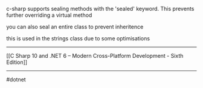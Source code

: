 c-sharp supports sealing methods with the 'sealed' keyword. This prevents further overriding a virtual method

you can also seal an entire class to prevent inheritence

this is used in the strings class due to some optimisations

---
[[C Sharp 10 and .NET 6 – Modern Cross-Platform Development - Sixth Edition]]

---
#dotnet